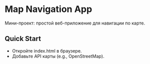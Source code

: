 # Map Navigation App

Мини-проект: простой веб-приложение для навигации по карте.

## Quick Start
- Откройте index.html в браузере.
- Добавьте API карты (e.g., OpenStreetMap).
